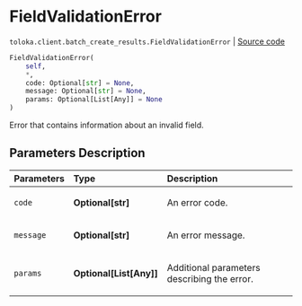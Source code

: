 # FieldValidationError
`toloka.client.batch_create_results.FieldValidationError` | [Source code](https://github.com/Toloka/toloka-kit/blob/v1.1.0.post1/src/client/batch_create_results.py#L16)

```python
FieldValidationError(
    self,
    *,
    code: Optional[str] = None,
    message: Optional[str] = None,
    params: Optional[List[Any]] = None
)
```

Error that contains information about an invalid field.

## Parameters Description

| Parameters | Type | Description |
| :----------| :----| :-----------|
`code`|**Optional\[str\]**|<p>An error code.</p>
`message`|**Optional\[str\]**|<p>An error message.</p>
`params`|**Optional\[List\[Any\]\]**|<p>Additional parameters describing the error.</p>
